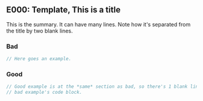 ## E000: Template, This is a title


This is the summary.
It can have many lines.
Note how it's separated from the title by two blank lines.


### Bad

```swift
// Here goes an example.
```

### Good

```swift
// Good example is at the *same* section as bad, so there's 1 blank line between its header and the end of
// bad example's code block.
```
